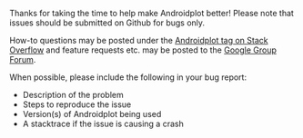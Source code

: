 Thanks for taking the time to help make Androidplot better!  Please note
that issues should be submitted on Github for bugs only.

How-to questions may be posted under the [Androidplot tag on Stack Overflow](https://stackoverflow.com/questions/tagged/androidplot)
and feature requests etc. may be posted to the [Google Group Forum](https://groups.google.com/forum/#!forum/androidplot).

When possible, please include the following in your bug report:

* Description of the problem
* Steps to reproduce the issue
* Version(s) of Androidplot being used
* A stacktrace if the issue is causing a crash


